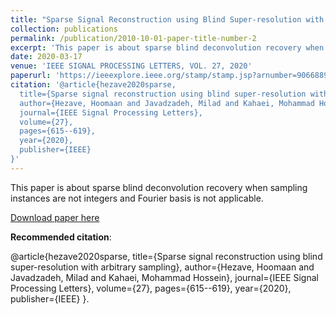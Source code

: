 ```yaml
---
title: "Sparse Signal Reconstruction using Blind Super-resolution with Arbitrary Sampling"
collection: publications
permalink: /publication/2010-10-01-paper-title-number-2
excerpt: 'This paper is about sparse blind deconvolution recovery when sampling instances are not integers and Fourier basis is not applicable.'
date: 2020-03-17
venue: 'IEEE SIGNAL PROCESSING LETTERS, VOL. 27, 2020'
paperurl: 'https://ieeexplore.ieee.org/stamp/stamp.jsp?arnumber=9066889'
citation: '@article{hezave2020sparse,
  title={Sparse signal reconstruction using blind super-resolution with arbitrary sampling},
  author={Hezave, Hoomaan and Javadzadeh, Milad and Kahaei, Mohammad Hossein},
  journal={IEEE Signal Processing Letters},
  volume={27},
  pages={615--619},
  year={2020},
  publisher={IEEE}
}'
---
```

This paper is about sparse blind deconvolution recovery when sampling instances are not integers and Fourier basis is not applicable.

[Download paper here](https://ieeexplore.ieee.org/stamp/stamp.jsp?arnumber=9066889)

**Recommended citation**: 

@article{hezave2020sparse,
  title={Sparse signal reconstruction using blind super-resolution with arbitrary sampling},
  author={Hezave, Hoomaan and Javadzadeh, Milad and Kahaei, Mohammad Hossein},
  journal={IEEE Signal Processing Letters},
  volume={27},
  pages={615--619},
  year={2020},
  publisher={IEEE}
}.
